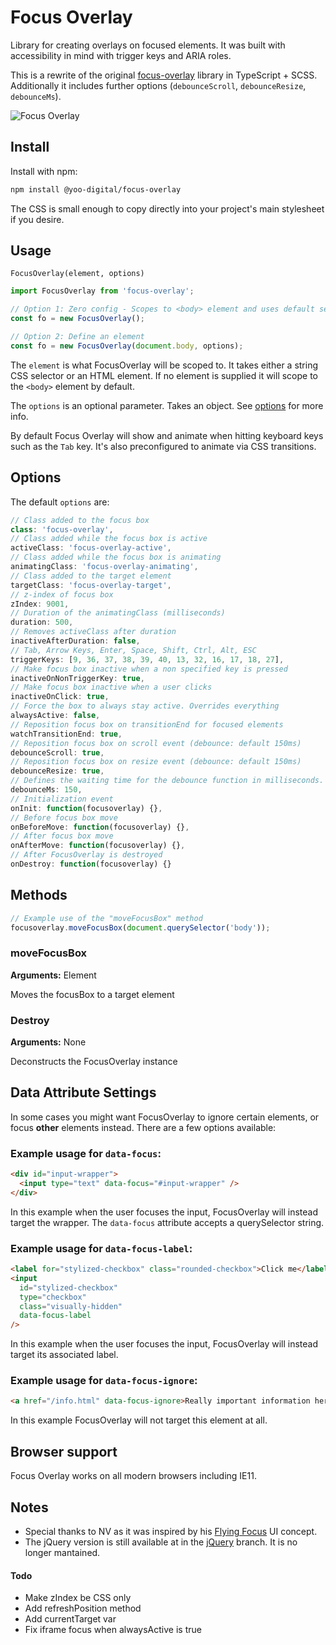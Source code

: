 # Focus Overlay

Library for creating overlays on focused elements. It was built with accessibility in mind with trigger keys and ARIA roles.

This is a rewrite of the original [focus-overlay](https://github.com/mmahandev/FocusOverlay) library in TypeScript + SCSS. Additionally it includes further options (`debounceScroll`, `debounceResize`, `debounceMs`).

![Focus Overlay](http://i.imgur.com/zMFb7m4.gif)

## Install

Install with npm:

```bash
npm install @yoo-digital/focus-overlay
```

The CSS is small enough to copy directly into your project's main stylesheet if you desire.

## Usage

`FocusOverlay(element, options)`

```js
import FocusOverlay from 'focus-overlay';

// Option 1: Zero config - Scopes to <body> element and uses default settings
const fo = new FocusOverlay();

// Option 2: Define an element
const fo = new FocusOverlay(document.body, options);
```

The `element` is what FocusOverlay will be scoped to. It takes either a string CSS selector or an HTML element. If no element is supplied it will scope to the `<body>` element by default.

The `options` is an optional parameter. Takes an object. See [options](#options) for more info.

By default Focus Overlay will show and animate when hitting keyboard keys such as the `Tab` key. It's also preconfigured to animate via CSS transitions.

## Options

The default `options` are:

```js
// Class added to the focus box
class: 'focus-overlay',
// Class added while the focus box is active
activeClass: 'focus-overlay-active',
// Class added while the focus box is animating
animatingClass: 'focus-overlay-animating',
// Class added to the target element
targetClass: 'focus-overlay-target',
// z-index of focus box
zIndex: 9001,
// Duration of the animatingClass (milliseconds)
duration: 500,
// Removes activeClass after duration
inactiveAfterDuration: false,
// Tab, Arrow Keys, Enter, Space, Shift, Ctrl, Alt, ESC
triggerKeys: [9, 36, 37, 38, 39, 40, 13, 32, 16, 17, 18, 27],
// Make focus box inactive when a non specified key is pressed
inactiveOnNonTriggerKey: true,
// Make focus box inactive when a user clicks
inactiveOnClick: true,
// Force the box to always stay active. Overrides everything
alwaysActive: false,
// Reposition focus box on transitionEnd for focused elements
watchTransitionEnd: true,
// Reposition focus box on scroll event (debounce: default 150ms)
debounceScroll: true,
// Reposition focus box on resize event (debounce: default 150ms)
debounceResize: true,
// Defines the waiting time for the debounce function in milliseconds.
debounceMs: 150,
// Initialization event
onInit: function(focusoverlay) {},
// Before focus box move
onBeforeMove: function(focusoverlay) {},
// After focus box move
onAfterMove: function(focusoverlay) {},
// After FocusOverlay is destroyed
onDestroy: function(focusoverlay) {}
```

## Methods

```js
// Example use of the "moveFocusBox" method
focusoverlay.moveFocusBox(document.querySelector('body'));
```

### moveFocusBox

**Arguments:** Element

Moves the focusBox to a target element

### Destroy

**Arguments:** None

Deconstructs the FocusOverlay instance

## Data Attribute Settings

In some cases you might want FocusOverlay to ignore certain elements, or focus **other** elements instead. There are a few options available:

### Example usage for `data-focus`:

```html
<div id="input-wrapper">
  <input type="text" data-focus="#input-wrapper" />
</div>
```

In this example when the user focuses the input, FocusOverlay will instead target the wrapper. The `data-focus` attribute accepts a querySelector string.

### Example usage for `data-focus-label`:

```html
<label for="stylized-checkbox" class="rounded-checkbox">Click me</label>
<input
  id="stylized-checkbox"
  type="checkbox"
  class="visually-hidden"
  data-focus-label
/>
```

In this example when the user focuses the input, FocusOverlay will instead target its associated label.

### Example usage for `data-focus-ignore`:

```html
<a href="/info.html" data-focus-ignore>Really important information here!</a>
```

In this example FocusOverlay will not target this element at all.

## Browser support

Focus Overlay works on all modern browsers including IE11.

## Notes

- Special thanks to NV as it was inspired by his [Flying Focus](https://github.com/NV/flying-focus) UI concept.
- The jQuery version is still available at in the [jQuery](https://github.com/mmahandev/FocusOverlay/tree/jquery) branch. It is no longer mantained.

#### Todo

- Make zIndex be CSS only
- Add refreshPosition method
- Add currentTarget var
- Fix iframe focus when alwaysActive is true
